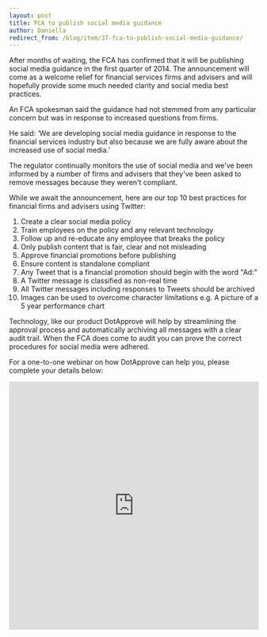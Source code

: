 ```yaml
---
layout: post
title: FCA to publish social media guidance
author: Daniella
redirect_from: /blog/item/37-fca-to-publish-social-media-guidance/
---
```

After months of waiting, the FCA has confirmed that it will be publishing
social media guidance in the first quarter of 2014. The announcement will come
as a welcome relief for financial services firms and advisers and will
hopefully provide some much needed clarity and social media best practices.

An FCA spokesman said the guidance had not stemmed from any particular concern
but was in response to increased questions from firms.
<!--more-->
He said: ‘We are developing social media guidance in response to the financial
services industry but also because we are fully aware about the increased use
of social media.’

The regulator continually monitors the use of social media and we've been
informed by a number of firms and advisers that they've been asked to remove
messages because they weren't compliant. 

While we await the announcement, here are our top 10 best practices for
financial firms and advisers using Twitter:

1. Create a clear social media policy 
2. Train employees on the policy and any relevant technology 
3. Follow up and re-educate any employee that breaks the policy 
4. Only publish content that is fair, clear and not misleading 
5. Approve financial promotions before publishing 
6. Ensure content is standalone compliant 
7. Any Tweet that is a financial promotion should begin with the word "Ad:" 
8. A Twitter message is classified as non-real time 
9. All Twitter messages including responses to Tweets should be archived 
10. Images can be used to overcome character limitations e.g. A picture of a 5
    year performance chart 

Technology, like our product DotApprove will help by streamlining the approval
process and automatically archiving all messages with a clear audit trail. When
the FCA does come to audit you can prove the correct procedures for social
media were adhered.

For a one-to-one webinar on how DotApprove can help you, please complete your
details below:

<iframe src="http://web.dotapprove.co.uk/perivancouk-ack2m/pages/rxfny0fqeeo3qzxkktvymq.html" allowtransparency="true" width="100%" height="500px" type="text/html" frameborder="0" style="border:0"></iframe>
